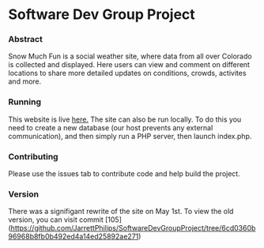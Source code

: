 # Software Dev Group Project

### Abstract
Snow Much Fun is a social weather site, where data from all over Colorado is collected and displayed. Here users can view and comment on different locations to share more detailed updates on conditions, crowds, activites and more. 

### Running
This website is live [here.](http://snowmuchfun.sportsontheweb.net/) The site can also be run locally. To do this you need to create a new database (our host prevents any external communication), and then simply run a PHP server, then launch index.php.

### Contributing
Please use the issues tab to contribute code and help build the project. 

### Version
There was a signifigant rewrite of the site on May 1st. To view the old version, you can visit commit [105] (https://github.com/JarrettPhilips/SoftwareDevGroupProject/tree/6cd0360b96968b8fb0b492ed4a14ed25892ae271)
